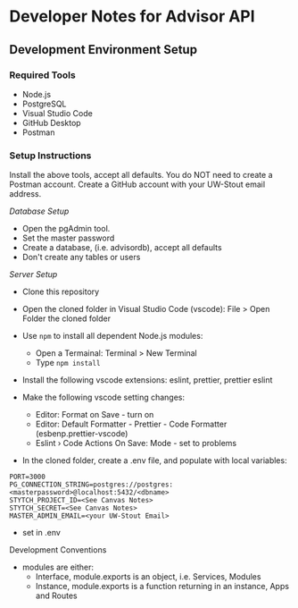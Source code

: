 # Developer Notes for Advisor API

## Development Environment Setup

### Required Tools

- Node.js
- PostgreSQL
- Visual Studio Code
- GitHub Desktop
- Postman

### Setup Instructions

Install the above tools, accept all defaults. You do NOT need to create a Postman account. Create a GitHub account with your UW-Stout email address.

_Database Setup_

- Open the pgAdmin tool.
- Set the master password
- Create a database, (i.e. advisordb), accept all defaults
- Don't create any tables or users

_Server Setup_

- Clone this repository
- Open the cloned folder in Visual Studio Code (vscode): File > Open Folder the cloned folder
- Use `npm` to install all dependent Node.js modules:
  - Open a Termainal: Terminal > New Terminal
  - Type `npm install`
- Install the following vscode extensions:
  eslint, prettier, prettier eslint

- Make the following vscode setting changes:

  - Editor: Format on Save - turn on
  - Editor: Default Formatter - Prettier - Code Formatter (esbenp.prettier-vscode)
  - Eslint › Code Actions On Save: Mode - set to problems

- In the cloned folder, create a .env file, and populate with local variables:

```env
PORT=3000
PG_CONNECTION_STRING=postgres://postgres:<masterpassword>@localhost:5432/<dbname>
STYTCH_PROJECT_ID=<See Canvas Notes>
STYTCH_SECRET=<See Canvas Notes>
MASTER_ADMIN_EMAIL=<your UW-Stout Email>
```

- set in .env

Development Conventions

- modules are either:
  - Interface, module.exports is an object, i.e. Services, Modules
  - Instance, module.exports is a function returning in an instance, Apps and Routes
